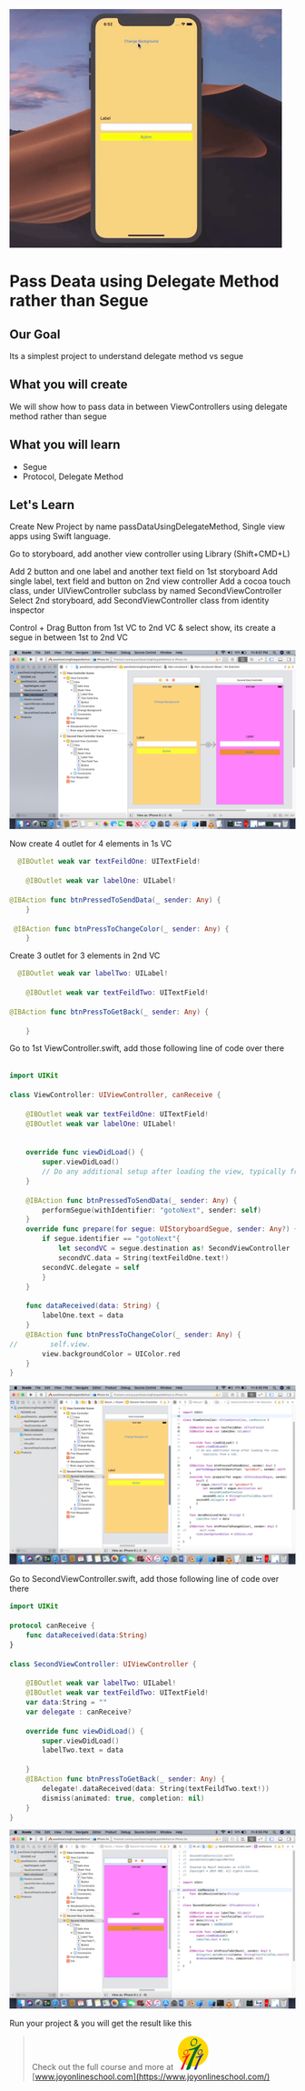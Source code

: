 ![iOS Apps | Maruf](Documentation/cover.gif)

# Pass Deata using Delegate Method rather than Segue

## Our Goal

Its a simplest project to understand delegate method vs segue

## What you will create

We will show how to pass data in between ViewControllers using delegate method rather than segue

## What you will learn

* Segue
* Protocol, Delegate Method


## Let's Learn

Create New Project by name passDataUsingDelegateMethod, Single view apps using Swift language. 

Go to storyboard, add another view controller using Library (Shift+CMD+L)

Add 2 button and one label and another text field on 1st storyboard
Add single label, text field and button on 2nd view controller
Add a cocoa touch class, under UIViewController subclass by named SecondViewController
Select 2nd storyboard, add SecondViewController class from identity inspector

Control + Drag Button from 1st VC to 2nd VC & select show, its create a segue in between
1st to 2nd VC

![Final View](Documentation/0.png)

Now create 4 outlet for 4 elements in 1s VC
```swift
  @IBOutlet weak var textFeildOne: UITextField!

    @IBOutlet weak var labelOne: UILabel!

@IBAction func btnPressedToSendData(_ sender: Any) {   
    }

 @IBAction func btnPressToChangeColor(_ sender: Any) {
    }

```

Create 3 outlet for 3 elements in 2nd VC

```swift
  @IBOutlet weak var labelTwo: UILabel!

    @IBOutlet weak var textFeildTwo: UITextField!

@IBAction func btnPressToGetBack(_ sender: Any) {
       
    }

```


Go to 1st ViewController.swift, add those following line of code over there

```swift

import UIKit

class ViewController: UIViewController, canReceive {
    
    @IBOutlet weak var textFeildOne: UITextField!
    @IBOutlet weak var labelOne: UILabel!
    
    
    override func viewDidLoad() {
        super.viewDidLoad()
        // Do any additional setup after loading the view, typically from a nib.
    }
    
    @IBAction func btnPressedToSendData(_ sender: Any) {
        performSegue(withIdentifier: "gotoNext", sender: self)
    }
    override func prepare(for segue: UIStoryboardSegue, sender: Any?) {
        if segue.identifier == "gotoNext"{
            let secondVC = segue.destination as! SecondViewController
            secondVC.data = String(textFeildOne.text!)
        secondVC.delegate = self
        }
    }
    
    func dataReceived(data: String) {
        labelOne.text = data
    }
    @IBAction func btnPressToChangeColor(_ sender: Any) {
//        self.view.
        view.backgroundColor = UIColor.red
    }
}
```
![1st viewController](Documentation/1.png)


Go to SecondViewController.swift, add those following line of code over there

```swift
import UIKit

protocol canReceive {
    func dataReceived(data:String)
}

class SecondViewController: UIViewController {

    @IBOutlet weak var labelTwo: UILabel!
    @IBOutlet weak var textFeildTwo: UITextField!
    var data:String = ""
    var delegate : canReceive?
    
    override func viewDidLoad() {
        super.viewDidLoad()
        labelTwo.text = data
       
    }
    @IBAction func btnPressToGetBack(_ sender: Any) {
        delegate!.dataReceived(data: String(textFeildTwo.text!))
        dismiss(animated: true, completion: nil)
    }
}

```

![2nd viewController](Documentation/2.png)

Run your project & you will get the result like this 




>Check out the full course and more at 
![Joy](Documentation/joy60.png)
[www.joyonlineschool.com](https://www.joyonlineschool.com/)




